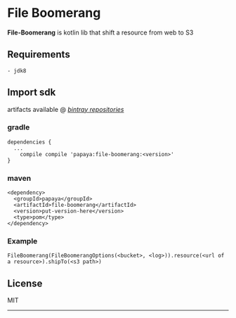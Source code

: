 # File Boomerang

**File-Boomerang** is kotlin lib that shift a resource from web to S3

## Requirements

```
- jdk8
```

## Import sdk

artifacts available @ [*bintray repositories*](https://bintray.com/papaya/file-boomerang/file-boomerang)

### gradle
```
dependencies {
  ...
    compile compile 'papaya:file-boomerang:<version>'
}
```

### maven
```
<dependency>
  <groupId>papaya</groupId>
  <artifactId>file-boomerang</artifactId>
  <version>put-version-here</version>
  <type>pom</type>
</dependency>
```

### Example
```
FileBoomerang(FileBoomerangOptions(<bucket>, <log>)).resource(<url of a resource>).shipTo(<s3 path>)
```

## License
MIT

-----
